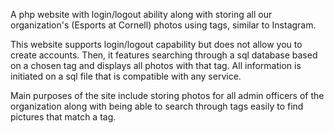 A php website with login/logout ability along with storing all our organization's (Esports at Cornell) photos using tags, similar to Instagram.

This website supports login/logout capability but does not allow you to create accounts. Then, it features searching through a sql database based on a chosen tag and displays all photos with that tag. All information is initiated on a sql file that is compatible with any service.

Main purposes of the site include storing photos for all admin officers of the organization along with being able to search through tags easily to find pictures that match a tag.
